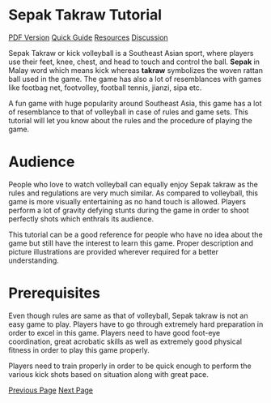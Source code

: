 # Sepak Takraw Tutorial
[PDF Version](../sepak_takraw/sepak_takraw_pdf_version.md)
[Quick Guide](../sepak_takraw/sepak_takraw_quick_guide.md)
[Resources](../sepak_takraw/sepak_takraw_useful_resources.md)
[Discussion](../sepak_takraw/sepak_takraw_discussion.md)

Sepak Takraw or kick volleyball is a Southeast Asian sport, where players use their feet, knee, chest, and head to touch and control the ball. **Sepak** in Malay word which means kick whereas **takraw** symbolizes the woven rattan ball used in the game. The game has also a lot of resemblances with games like footbag net, footvolley, football tennis, jianzi, sipa etc.

A fun game with huge popularity around Southeast Asia, this game has a lot of resemblance to that of volleyball in case of rules and game sets. This tutorial will let you know about the rules and the procedure of playing the game.

# Audience
People who love to watch volleyball can equally enjoy Sepak takraw as the rules and regulations are very much similar. As compared to volleyball, this game is more visually entertaining as no hand touch is allowed. Players perform a lot of gravity defying stunts during the game in order to shoot perfectly shots which enthrals its audience.

This tutorial can be a good reference for people who have no idea about the game but still have the interest to learn this game. Proper description and picture illustrations are provided wherever required for a better understanding.

# Prerequisites
Even though rules are same as that of volleyball, Sepak takraw is not an easy game to play. Players have to go through extremely hard preparation in order to excel in this game. Players need to have good foot-eye coordination, great acrobatic skills as well as extremely good physical fitness in order to play this game properly.

Players need to train properly in order to be quick enough to perform the various kick shots based on situation along with great pace.


[Previous Page](../sepak_takraw/index.md) [Next Page](../sepak_takraw/sepak_takraw_overview.md) 
